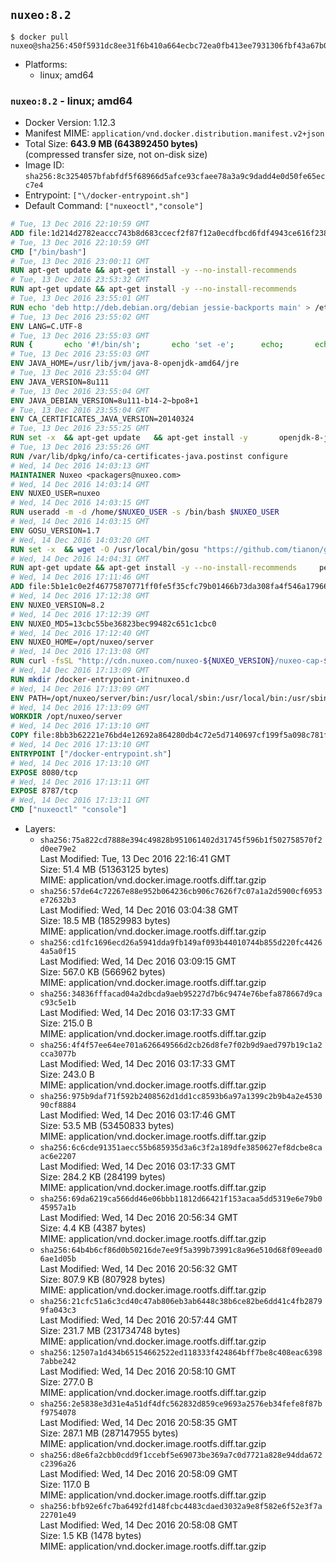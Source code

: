 ## `nuxeo:8.2`

```console
$ docker pull nuxeo@sha256:450f5931dc8ee31f6b410a664ecbc72ea0fb413ee7931306fbf43a67b048c1ff
```

-	Platforms:
	-	linux; amd64

### `nuxeo:8.2` - linux; amd64

-	Docker Version: 1.12.3
-	Manifest MIME: `application/vnd.docker.distribution.manifest.v2+json`
-	Total Size: **643.9 MB (643892450 bytes)**  
	(compressed transfer size, not on-disk size)
-	Image ID: `sha256:8c3254057bfabfdf5f68966d5afce93cfaee78a3a9c9dadd4e0d50fe65ecc7e4`
-	Entrypoint: `["\/docker-entrypoint.sh"]`
-	Default Command: `["nuxeoctl","console"]`

```dockerfile
# Tue, 13 Dec 2016 22:10:59 GMT
ADD file:1d214d2782eaccc743b8d683ccecf2f87f12a0ecdfbcd6fdf4943ce616f23870 in / 
# Tue, 13 Dec 2016 22:10:59 GMT
CMD ["/bin/bash"]
# Tue, 13 Dec 2016 23:00:11 GMT
RUN apt-get update && apt-get install -y --no-install-recommends 		ca-certificates 		curl 		wget 	&& rm -rf /var/lib/apt/lists/*
# Tue, 13 Dec 2016 23:53:32 GMT
RUN apt-get update && apt-get install -y --no-install-recommends 		bzip2 		unzip 		xz-utils 	&& rm -rf /var/lib/apt/lists/*
# Tue, 13 Dec 2016 23:55:01 GMT
RUN echo 'deb http://deb.debian.org/debian jessie-backports main' > /etc/apt/sources.list.d/jessie-backports.list
# Tue, 13 Dec 2016 23:55:02 GMT
ENV LANG=C.UTF-8
# Tue, 13 Dec 2016 23:55:03 GMT
RUN { 		echo '#!/bin/sh'; 		echo 'set -e'; 		echo; 		echo 'dirname "$(dirname "$(readlink -f "$(which javac || which java)")")"'; 	} > /usr/local/bin/docker-java-home 	&& chmod +x /usr/local/bin/docker-java-home
# Tue, 13 Dec 2016 23:55:03 GMT
ENV JAVA_HOME=/usr/lib/jvm/java-8-openjdk-amd64/jre
# Tue, 13 Dec 2016 23:55:04 GMT
ENV JAVA_VERSION=8u111
# Tue, 13 Dec 2016 23:55:04 GMT
ENV JAVA_DEBIAN_VERSION=8u111-b14-2~bpo8+1
# Tue, 13 Dec 2016 23:55:04 GMT
ENV CA_CERTIFICATES_JAVA_VERSION=20140324
# Tue, 13 Dec 2016 23:55:25 GMT
RUN set -x 	&& apt-get update 	&& apt-get install -y 		openjdk-8-jre-headless="$JAVA_DEBIAN_VERSION" 		ca-certificates-java="$CA_CERTIFICATES_JAVA_VERSION" 	&& rm -rf /var/lib/apt/lists/* 	&& [ "$JAVA_HOME" = "$(docker-java-home)" ]
# Tue, 13 Dec 2016 23:55:26 GMT
RUN /var/lib/dpkg/info/ca-certificates-java.postinst configure
# Wed, 14 Dec 2016 14:03:13 GMT
MAINTAINER Nuxeo <packagers@nuxeo.com>
# Wed, 14 Dec 2016 14:03:14 GMT
ENV NUXEO_USER=nuxeo
# Wed, 14 Dec 2016 14:03:15 GMT
RUN useradd -m -d /home/$NUXEO_USER -s /bin/bash $NUXEO_USER
# Wed, 14 Dec 2016 14:03:15 GMT
ENV GOSU_VERSION=1.7
# Wed, 14 Dec 2016 14:03:20 GMT
RUN set -x 	&& wget -O /usr/local/bin/gosu "https://github.com/tianon/gosu/releases/download/$GOSU_VERSION/gosu-$(dpkg --print-architecture)" 	&& wget -O /usr/local/bin/gosu.asc "https://github.com/tianon/gosu/releases/download/$GOSU_VERSION/gosu-$(dpkg --print-architecture).asc" 	&& export GNUPGHOME="$(mktemp -d)" 	&& gpg --keyserver ha.pool.sks-keyservers.net --recv-keys B42F6819007F00F88E364FD4036A9C25BF357DD4 	&& gpg --batch --verify /usr/local/bin/gosu.asc /usr/local/bin/gosu 	&& rm -r "$GNUPGHOME" /usr/local/bin/gosu.asc 	&& chmod +x /usr/local/bin/gosu 	&& gosu nobody true
# Wed, 14 Dec 2016 14:04:31 GMT
RUN apt-get update && apt-get install -y --no-install-recommends     perl     locales     pwgen     imagemagick     ffmpeg2theora     ufraw     poppler-utils     libreoffice     libwpd-tools     exiftool     ghostscript  && rm -rf /var/lib/apt/lists/*
# Wed, 14 Dec 2016 17:11:46 GMT
ADD file:5b1e1c0e2f46775870771ff0fe5f35cfc79b01466b73da308fa4f546a1796610 in /etc/ImageMagick/policy.xml 
# Wed, 14 Dec 2016 17:12:38 GMT
ENV NUXEO_VERSION=8.2
# Wed, 14 Dec 2016 17:12:39 GMT
ENV NUXEO_MD5=13cbc55be36823bec99482c651c1cbc0
# Wed, 14 Dec 2016 17:12:40 GMT
ENV NUXEO_HOME=/opt/nuxeo/server
# Wed, 14 Dec 2016 17:13:08 GMT
RUN curl -fsSL "http://cdn.nuxeo.com/nuxeo-${NUXEO_VERSION}/nuxeo-cap-${NUXEO_VERSION}-tomcat.zip" -o /tmp/nuxeo-distribution-tomcat.zip     && echo "$NUXEO_MD5 /tmp/nuxeo-distribution-tomcat.zip" | md5sum -c -     && mkdir -p /tmp/nuxeo-distribution $(dirname $NUXEO_HOME)     && unzip -q -d /tmp/nuxeo-distribution /tmp/nuxeo-distribution-tomcat.zip     && DISTDIR=$(/bin/ls /tmp/nuxeo-distribution | head -n 1)     && mv /tmp/nuxeo-distribution/$DISTDIR $NUXEO_HOME     && sed -i -e "s/^org.nuxeo.distribution.package.*/org.nuxeo.distribution.package=docker/" $NUXEO_HOME/templates/common/config/distribution.properties     && rm -rf /tmp/nuxeo-distribution*     && sed -i "s/LAUNCHER_DEBUG /LAUNCHER_DEBUG -Djvmcheck=nofail /" $NUXEO_HOME/bin/nuxeoctl     && chmod +x $NUXEO_HOME/bin/*ctl $NUXEO_HOME/bin/*.sh
# Wed, 14 Dec 2016 17:13:09 GMT
RUN mkdir /docker-entrypoint-initnuxeo.d
# Wed, 14 Dec 2016 17:13:09 GMT
ENV PATH=/opt/nuxeo/server/bin:/usr/local/sbin:/usr/local/bin:/usr/sbin:/usr/bin:/sbin:/bin
# Wed, 14 Dec 2016 17:13:09 GMT
WORKDIR /opt/nuxeo/server
# Wed, 14 Dec 2016 17:13:10 GMT
COPY file:8bb3b62221e76bd4e12692a864280db4c72e5d7140697cf199f5a098c781feff in / 
# Wed, 14 Dec 2016 17:13:10 GMT
ENTRYPOINT ["/docker-entrypoint.sh"]
# Wed, 14 Dec 2016 17:13:10 GMT
EXPOSE 8080/tcp
# Wed, 14 Dec 2016 17:13:11 GMT
EXPOSE 8787/tcp
# Wed, 14 Dec 2016 17:13:11 GMT
CMD ["nuxeoctl" "console"]
```

-	Layers:
	-	`sha256:75a822cd7888e394c49828b951061402d31745f596b1f502758570f2d0ee79e2`  
		Last Modified: Tue, 13 Dec 2016 22:16:41 GMT  
		Size: 51.4 MB (51363125 bytes)  
		MIME: application/vnd.docker.image.rootfs.diff.tar.gzip
	-	`sha256:57de64c72267e88e952b064236cb906c7626f7c07a1a2d5900cf6953e72632b3`  
		Last Modified: Wed, 14 Dec 2016 03:04:38 GMT  
		Size: 18.5 MB (18529983 bytes)  
		MIME: application/vnd.docker.image.rootfs.diff.tar.gzip
	-	`sha256:cd1fc1696ecd26a5941dda9fb149af093b44010744b855d220fc44264a5a0f15`  
		Last Modified: Wed, 14 Dec 2016 03:09:15 GMT  
		Size: 567.0 KB (566962 bytes)  
		MIME: application/vnd.docker.image.rootfs.diff.tar.gzip
	-	`sha256:34836fffacad04a2dbcda9aeb95227d7b6c9474e76befa878667d9cac93c5e1b`  
		Last Modified: Wed, 14 Dec 2016 03:17:33 GMT  
		Size: 215.0 B  
		MIME: application/vnd.docker.image.rootfs.diff.tar.gzip
	-	`sha256:4f4f57ee64ee701a626649566d2cb26d8fe7f02b9d9aed797b19c1a2cca3077b`  
		Last Modified: Wed, 14 Dec 2016 03:17:33 GMT  
		Size: 243.0 B  
		MIME: application/vnd.docker.image.rootfs.diff.tar.gzip
	-	`sha256:975b9daf71f592b2408562d1dd1cc8593b6a97a1399c2b9b4a2e453090cf8884`  
		Last Modified: Wed, 14 Dec 2016 03:17:46 GMT  
		Size: 53.5 MB (53450833 bytes)  
		MIME: application/vnd.docker.image.rootfs.diff.tar.gzip
	-	`sha256:6c6cde91351aecc55b685935d3a6c3f2a189dfe3850627ef8dcbe8caac6e2207`  
		Last Modified: Wed, 14 Dec 2016 03:17:33 GMT  
		Size: 284.2 KB (284199 bytes)  
		MIME: application/vnd.docker.image.rootfs.diff.tar.gzip
	-	`sha256:69da6219ca566dd46e06bbb11812d66421f153acaa5dd5319e6e79b045957a1b`  
		Last Modified: Wed, 14 Dec 2016 20:56:34 GMT  
		Size: 4.4 KB (4387 bytes)  
		MIME: application/vnd.docker.image.rootfs.diff.tar.gzip
	-	`sha256:64b4b6cf86d0b50216de7ee9f5a399b73991c8a96e510d68f09eead06ae1d05b`  
		Last Modified: Wed, 14 Dec 2016 20:56:32 GMT  
		Size: 807.9 KB (807928 bytes)  
		MIME: application/vnd.docker.image.rootfs.diff.tar.gzip
	-	`sha256:21cfc51a6c3cd40c47ab806eb3ab6448c38b6ce82be6dd41c4fb28799fa043c3`  
		Last Modified: Wed, 14 Dec 2016 20:57:44 GMT  
		Size: 231.7 MB (231734748 bytes)  
		MIME: application/vnd.docker.image.rootfs.diff.tar.gzip
	-	`sha256:12507a1d434b65154662522ed118333f424864bff7be8c408eac63987abbe242`  
		Last Modified: Wed, 14 Dec 2016 20:58:10 GMT  
		Size: 277.0 B  
		MIME: application/vnd.docker.image.rootfs.diff.tar.gzip
	-	`sha256:2e5838e3d31e4a51df4dfc562832d859ce9693a2576eb34fefe8f87bf9754078`  
		Last Modified: Wed, 14 Dec 2016 20:58:35 GMT  
		Size: 287.1 MB (287147955 bytes)  
		MIME: application/vnd.docker.image.rootfs.diff.tar.gzip
	-	`sha256:d8e6fa2cbb0cdd9f1ccebf5e69073be369a7c0d7721a828e94dda672c2396a26`  
		Last Modified: Wed, 14 Dec 2016 20:58:09 GMT  
		Size: 117.0 B  
		MIME: application/vnd.docker.image.rootfs.diff.tar.gzip
	-	`sha256:bfb92e6fc7ba6492fd148fcbc4483cdaed3032a9e8f582e6f52e3f7a22701e49`  
		Last Modified: Wed, 14 Dec 2016 20:58:08 GMT  
		Size: 1.5 KB (1478 bytes)  
		MIME: application/vnd.docker.image.rootfs.diff.tar.gzip
